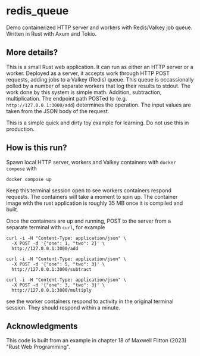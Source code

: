 # redis_queue

Demo containerized HTTP server and workers with Redis/Valkey job queue. Written in Rust with Axum and Tokio.

## More details?

This is a small Rust web application. It can run as either an HTTP server or a worker. Deployed as a server, it accepts work through HTTP POST requests, adding jobs to a Valkey (Redis) queue. This queue is occassionally polled by a number of separate workers that log their results to stdout. The work done by this system is simple math. Addition, subtraction, multiplication. The endpoint path POSTed to (e.g. `http://127.0.0.1:3000/add`) determines the operation. The input values are taken from the JSON body of the request.

This is a simple quick and dirty toy example for learning. Do not use this in production.


## How is this run?

Spawn local HTTP server, workers and Valkey containers with `docker compose` with

```
docker compose up
```

Keep this terminal session open to see workers containers respond requests. The containers will take a moment to spin up. The container image with the rust application is roughly 35 MB once it is compiled and built.

Once the containers are up and running, POST to the server from a separate terminal with `curl`, for example

```
curl -i -H "Content-Type: application/json" \
  -X POST -d '{"one": 1, "two": 2}' \
  http://127.0.0.1:3000/add

curl -i -H "Content-Type: application/json" \
  -X POST -d '{"one": 5, "two": 3}' \
  http://127.0.0.1:3000/subtract

curl -i -H "Content-Type: application/json" \
  -X POST -d '{"one": 3, "two": 3}' \
  http://127.0.0.1:3000/multiply
```

see the worker containers respond to activity in the original terminal session. They should respond within a minute.


## Acknowledgments

This code is built from an example in chapter 18 of Maxwell Flitton (2023) "Rust Web Programming".
